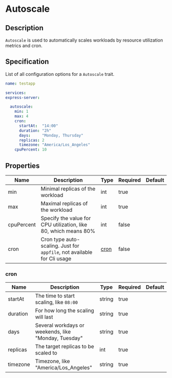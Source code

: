 # Autoscale

## Description

`Autoscale` is used to automatically scales workloads by resource utilization metrics and cron.

## Specification

List of all configuration options for a `Autoscale` trait.

```yaml
name: testapp

services:
express-server:

  autoscale:
    min: 1
    max: 4
    cron:
      startAt:  "14:00"
      duration: "2h"
      days:     "Monday, Thursday"
      replicas: 2
      timezone: "America/Los_Angeles"
    cpuPercent: 10
```

## Properties

Name | Description | Type | Required | Default 
------------ | ------------- | ------------- | ------------- | ------------- 
 min | Minimal replicas of the workload | int | true |  
 max | Maximal replicas of the workload | int | true |  
 cpuPercent | Specify the value for CPU utilization, like 80, which means 80% | int | false |  
 cron | Cron type auto-scaling. Just for `appfile`, not available for Cli usage | [cron](#cron) | false |  


### cron

Name | Description | Type | Required | Default 
------------ | ------------- | ------------- | ------------- | ------------- 
 startAt | The time to start scaling, like `08:00` | string | true |  
 duration | For how long the scaling will last | string | true |  
 days | Several workdays or weekends, like "Monday, Tuesday" | string | true |  
 replicas | The target replicas to be scaled to | int | true |  
 timezone | Timezone, like "America/Los_Angeles" | string | true |  
 
